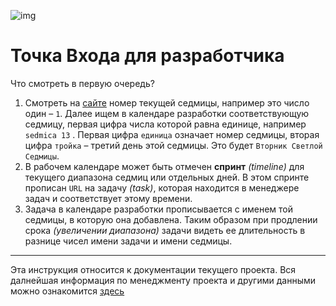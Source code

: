 <!-- evngl_92.
 С каждого хватит дня своей заботы, завтрашний день сам будет заботится о своем. -->
 <!-- http://localhost:9527/currentday/APRAKOS/9/2.html#2 -->
![img](https://2.bp.blogspot.com/-adiAk1fYThI/XfurLogWmAI/AAAAAAAAEuE/31wTTMAXuF8txWEjGBLXoNGZKAZerF-mQCK4BGAYYCw/s640/FullSizeRender-745973.jpg)

# Точка Входа для разработчика

Что смотреть в первую очередь?

1. Смотреть на [сайте](https://aprakos.ru/currentday/APRAKOS/stvol.html) номер текущей седмицы, например это число один – `1`. Далее ищем в календаре разработки соответствующую седмицу, первая цифра числа которой равна единице, например `sedmica 13` . Первая цифра `единица` означает номер седмицы, вторая цифра `тройка` – третий день этой седмицы. Это будет `Вторник Светлой Седмицы`.
1. В рабочем календаре может быть отмечен **спринт** *(timeline)* для текущего диапазона седмиц или отдельных дней. В этом спринте прописан `URL` на задачу *(task)*, которая находится в менеджере задач и соответствует этому времени.
1. Задача в календаре разработки прописывается с именем той седмицы, в которую она добавлена. Таким образом при продлении срока *(увеличении диапазона)* задачи видеть ее длительность в разнице чисел имени задачи и имени седмицы.

---

Эта инструкция относится к документации текущего проекта. Вся далнейшая информация по менеджменту проекта и другими данными можно ознакомится [здесь](001.html)

